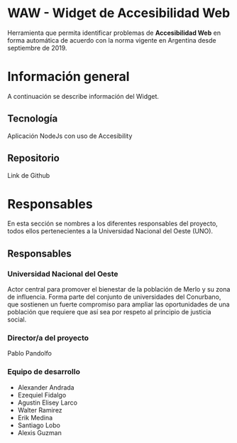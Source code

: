 # WAW - Widget de Accesibilidad Web

Herramienta que permita identificar problemas de **Accesibilidad Web** en forma automática de acuerdo con la norma vigente en Argentina desde septiembre de 2019.

# Información general

A continuación se describe información del Widget.

## Tecnología

Aplicación NodeJs con uso de Accesibility

## Repositorio

Link de Github

# Responsables
En esta sección se nombres a los diferentes responsables del proyecto, todos ellos pertenecientes a la Universidad Nacional del Oeste (UNO).

## Responsables

### Universidad Nacional del Oeste
Actor central para promover el bienestar de la población de Merlo y su zona de influencia. Forma parte del conjunto de universidades del Conurbano, que sostienen un fuerte compromiso para ampliar las oportunidades de una población que requiere que así sea por respeto al principio de justicia social.

### Director/a del proyecto
Pablo Pandolfo

### Equipo de desarrollo
- Alexander Andrada
- Ezequiel Fidalgo
- Agustin Elisey Larco
- Walter Ramirez
- Erik Medina
- Santiago Lobo
- Alexis Guzman